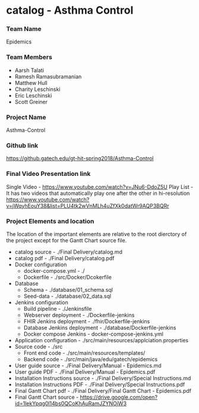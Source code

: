 # catalog - Asthma Control

### Team Name
Epidemics
### Team Members
* Aarsh Talati
* Ramesh Ramasubramanian
* Matthew Hull
* Charity Leschinski
* Eric Leschinski
* Scott Greiner

### Project Name
Asthma-Control

### Github link
https://github.gatech.edu/gt-hit-spring2018/Asthma-Control

### Final Video Presentation link
Single Video - https://www.youtube.com/watch?v=JNu6-DdoZ5U
Play List - It has two videos that automatically play one after the other in hi-resolution
https://www.youtube.com/watch?v=jWqyhEouY38&list=PLU4tk2wVnMLh4uZfXk0datWr9AQP3BQRr

### Project Elements and location

The location of the important elements are relative to the root dierctory of the project except for the Gantt Chart source file.

* catalog source - ./Final Delivery/catalog.md
* catalog pdf - ./Final Delivery/catalog.pdf
* Docker configuration
	* docker-compose.yml - ./
	* Dockerfile - ./src/Docker/Dcokerfile
* Database
	* Schema - ./database/01_schema.sql
	* Seed-data - ./database/02_data.sql
* Jenkins configuration
	* Build pipeline - ./Jenkinsfile
	* Webserver deployment - ./Dockerfile-jenkins
	* FHIR Jenkins deployment - ./fhir/Dockerfile-jenkins
	* Database Jenkins deployment - ./database/Dockerfile-jenkins
	* Docker compose Jenkins - docker-compose-jenkins.yml
* Application configuration - ./src/main/resources/applciation.properties
* Source code - ./src
	* Front end code - ./src/main/resources/templates/
	* Backend code  - ./src/main/java/edu/gatech/epidemics
* User guide source - ./Final Delivery/Manual - Epidemics.md
* User guide PDF - ./Final Delivery/Manual - Epidemics.pdf
* Installation Instructions source - ./Final Delivery/Special Instructions.md 
* Installation Instructions PDF - ./Final Delivery/Special Instructions.pdf
* Final Gantt Chart pdf - ./Final Delivery/Final Gantt Chart - Epidemics.pdf
* Final Gantt Chart source - https://drive.google.com/open?id=1lekYpqg0l14bs0QCoKhAuRamJZYNOiW3

